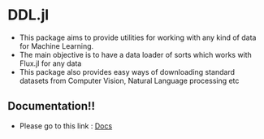# DDL.jl

- This package aims to provide utilities for working with any kind of data for Machine Learning.
- The main objective is to have a data loader of sorts which works with Flux.jl for any data
- This package also provides easy ways of downloading standard datasets from Computer Vision, Natural Language processing etc

## Documentation!!

- Please go to this link : [Docs](https://subhadityamukherjee.github.io/DDL.jl/build/index.html)
